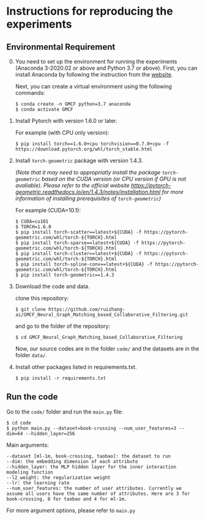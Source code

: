 
# Instructions for reproducing the experiments 

## Environmental Requirement

0. You need to set up the environment for running the experiments (Anaconda 3-2020.02 or above and Python 3.7 or above). First, you can install Anaconda by following the instruction from  the [website](https://docs.anaconda.com/anaconda/install/).
   
   Next, you can create a virtual environment using the following commands:
   <pre><code>$ conda create -n GMCF python=3.7 anaconda
   $ conda activate GMCF</code></pre>

1. Install Pytorch with version 1.6.0 or later.

   For example (with CPU only version):
   ```
   $ pip install torch==1.6.0+cpu torchvision==0.7.0+cpu -f https://download.pytorch.org/whl/torch_stable.html
   ```

2. Install ```torch-geometric``` package with version 1.4.3.

   *(Note that it may need to appropriatly install the package ```torch-geometric``` based on the CUDA version (or CPU version if GPU is not avaliable). Please refer to the official website https://pytorch-geometric.readthedocs.io/en/1.4.3/notes/installation.html for more information of installing prerequisites of ```torch-geometric```)*

   For example (CUDA=10.1):
   ```
   $ CUDA=cu101
   $ TORCH=1.6.0
   $ pip install torch-scatter==latest+${CUDA} -f https://pytorch-geometric.com/whl/torch-${TORCH}.html
   $ pip install torch-sparse==latest+${CUDA} -f https://pytorch-geometric.com/whl/torch-${TORCH}.html
   $ pip install torch-cluster==latest+${CUDA} -f https://pytorch-geometric.com/whl/torch-${TORCH}.html
   $ pip install torch-spline-conv==latest+${CUDA} -f https://pytorch-geometric.com/whl/torch-${TORCH}.html
   $ pip install torch-geometric==1.4.3
   ```
3. Download the code and data.

   clone this repository:
   ```
   $ git clone https://github.com/ruizhang-ai/GMCF_Neural_Graph_Matching_based_Collaborative_Filtering.git
   ```

   and go to the folder of the repository:
   ```
   $ cd GMCF_Neural_Graph_Matching_based_Collaborative_Filtering
   ```

   Now, our source codes are in the folder ```code/``` and the datasets are in the folder ```data/```.

4. Install other packages listed in requirements.txt.
   ```
   $ pip install -r requirements.txt
   ```

## Run the code


Go to the ```code/``` folder and run the ```main.py``` file:
   ```
   $ cd code
   $ python main.py --dataset=book-crossing --num_user_features=3 --dim=64 --hidden_layer=256 
   ```
   Main arguments:
   ```
   --dataset [ml-1m, book-crossing, taobao]: the dataset to run
   --dim: the embedding dimension of each attribute
   --hidden_layer: the MLP hidden layer for the inner interaction modeling function
   --l2_weight: the regularization weight
   --lr: the learning rate
   --num_user_features: the number of user attributes. Currently we assume all users have the same number of attributes. Here are 3 for book-crossing, 8 for taobao and 4 for ml-1m.
   ```
   For more argument options, please refer to ```main.py```

